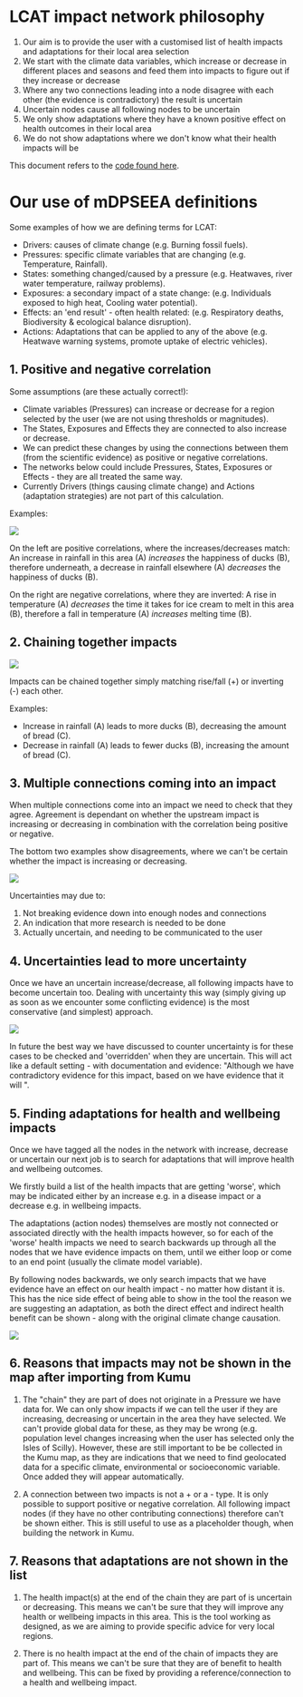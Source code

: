 # LCAT impact network philosophy

1. Our aim is to provide the user with a customised list of health impacts and adaptations for their local area selection
2. We start with the climate data variables, which increase or decrease in different places and seasons and feed them into impacts to figure out if they increase or decrease
3. Where any two connections leading into a node disagree with each other (the evidence is contradictory) the result is uncertain
4. Uncertain nodes cause all following nodes to be uncertain
5. We only show adaptations where they have a known positive effect on health outcomes in their local area
6. We do not show adaptations where we don't know what their health impacts will be

This document refers to the [code found here](../client/src/core/NetworkParser.js).

# Our use of mDPSEEA definitions 

Some examples of how we are defining terms for LCAT:
   
* Drivers: causes of climate change (e.g. Burning fossil fuels).
* Pressures: specific climate variables that are changing (e.g. Temperature, Rainfall).
* States: something changed/caused by a pressure (e.g. Heatwaves, river water temperature, railway problems).
* Exposures: a secondary impact of a state change: (e.g. Individuals exposed to high heat, Cooling water potential).
* Effects: an 'end result' - often health related: (e.g. Respiratory deaths, Biodiversity & ecological balance disruption).
* Actions: Adaptations that can be applied to any of the above (e.g. Heatwave warning systems, promote uptake of electric vehicles).
        
## 1. Positive and negative correlation

Some assumptions (are these actually correct!):

* Climate variables (Pressures) can increase or decrease for a region
  selected by the user (we are not using thresholds or magnitudes).
* The States, Exposures and Effects they are connected to also
  increase or decrease.
* We can predict these changes by using the connections between them
  (from the scientific evidence) as positive or negative correlations.    
* The networks below could include Pressures, States, Exposures or
  Effects - they are all treated the same way.
* Currently Drivers (things causing climate change) and Actions
  (adaptation strategies) are not part of this calculation.
    
Examples:
        
![](images/single.png)

On the left are positive correlations, where the increases/decreases
match: An increase in rainfall in this area (A) *increases* the
happiness of ducks (B), therefore underneath, a decrease in rainfall
elsewhere (A) *decreases* the happiness of ducks (B).

On the right are negative correlations, where they are inverted: A
rise in temperature (A) *decreases* the time it takes for ice cream to
melt in this area (B), therefore a fall in temperature (A) *increases*
melting time (B).

## 2. Chaining together impacts

![](images/double.png)

Impacts can be chained together simply matching rise/fall (+) or
inverting (-) each other.

Examples:

* Increase in rainfall (A) leads to more ducks (B), decreasing the amount of bread (C).
* Decrease in rainfall (A) leads to fewer ducks (B), increasing the amount of bread (C).

## 3. Multiple connections coming into an impact

When multiple connections come into an impact we need to check that
they agree. Agreement is dependant on whether the upstream impact is
increasing or decreasing in combination with the correlation being
positive or negative.

The bottom two examples show disagreements, where we can't be certain
whether the impact is increasing or decreasing.
            
![](images/adding.png)

Uncertainties may due to:

1. Not breaking evidence down into enough nodes and connections
2. An indication that more research is needed to be done
3. Actually uncertain, and needing to be communicated to the user
    
## 4. Uncertainties lead to more uncertainty

Once we have an uncertain increase/decrease, all following impacts
have to become uncertain too. Dealing with uncertainty this way
(simply giving up as soon as we encounter some conflicting evidence)
is the most conservative (and simplest) approach. 

![](images/uncertain-more.png)

In future the best way we have discussed to counter uncertainty is for
these cases to be checked and 'overridden' when they are
uncertain. This will act like a default setting - with documentation
and evidence: "Although we have contradictory evidence for this
impact, based on <this reference> we have evidence that it will <increase
or decrease>".
    
## 5. Finding adaptations for health and wellbeing impacts

Once we have tagged all the nodes in the network with increase,
decrease or uncertain our next job is to search for adaptations that
will improve health and wellbeing outcomes.

We firstly build a list of the health impacts that are getting
'worse', which may be indicated either by an increase e.g. in a
disease impact or a decrease e.g. in wellbeing impacts.

The adaptations (action nodes) themselves are mostly not connected or
associated directly with the health impacts however, so for each of
the 'worse' health impacts we need to search backwards up through all
the nodes that we have evidence impacts on them, until we either loop
or come to an end point (usually the climate model variable).

By following nodes backwards, we only search impacts that we have
evidence have an effect on our health impact - no matter how distant
it is. This has the nice side effect of being able to show in the tool
the reason we are suggesting an adaptation, as both the direct effect
and indirect health benefit can be shown - along with the original
climate change causation.

![](images/adaptation.png)

## 6. Reasons that impacts may not be shown in the map after importing from Kumu

1. The "chain" they are part of does not originate in a Pressure we
have data for. We can only show impacts if we can tell the user if
they are increasing, decreasing or uncertain in the area they have
selected. We can't provide global data for these, as they may be wrong
(e.g. population level changes increasing when the user has selected
only the Isles of Scilly). However, these are still important to be be
collected in the Kumu map, as they are indications that we need to
find geolocated data for a specific climate, environmental or
socioeconomic variable. Once added they will appear automatically.

2. A connection between two impacts is not a + or a - type. It is only
possible to support positive or negative correlation. All following
impact nodes (if they have no other contributing connections)
therefore can't be shown either. This is still useful to use as a
placeholder though, when building the network in Kumu.

## 7. Reasons that adaptations are not shown in the list

1. The health impact(s) at the end of the chain they are part of is
uncertain or decreasing. This means we can't be sure that they will
improve any health or wellbeing impacts in this area. This is the tool
working as designed, as we are aiming to provide specific advice for
very local regions.

2. There is no health impact at the end of the chain of impacts they
are part of. This means we can't be sure that they are of benefit to
health and wellbeing. This can be fixed by providing a
reference/connection to a health and wellbeing impact.
